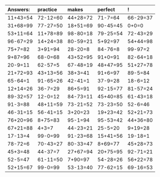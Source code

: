 | Answers: | practice | makes | perfect | ! |
| :--- | :--- | :--- | :--- | :--- |
| 11+43=54 | 72-12=60 | 44+28=72 | 71-7=64 | 66-29=37 | 
| 31+68=99 | 77-27=50 | 18+51=69 | 90-45=45 | 0+0=0 | 
| 53+11=64 | 11+78=89 | 98-80=18 | 79-25=54 | 72-43=29 | 
| 96-67=29 | 14+24=38 | 80-59=21 | 5+92=97 | 54+44=98 | 
| 75+7=82 | 3+91=94 | 28-20=8 | 84-76=8 | 99-97=2 | 
| 9+87=96 | 68-0=68 | 43+52=95 | 91+0=91 | 82-64=18 | 
| 20-9=11 | 62-57=5 | 67-48=19 | 48+47=95 | 51+27=78 | 
| 21+72=93 | 43+13=56 | 38+3=41 | 91+6=97 | 89-5=84 | 
| 65-64=1 | 91-65=26 | 42-41=1 | 37-9=28 | 18-6=12 | 
| 12+14=26 | 36-7=29 | 86+5=91 | 92-15=77 | 81-57=24 | 
| 89-32=57 | 12-0=12 | 84-73=11 | 45+40=85 | 61-43=18 | 
| 91-3=88 | 48+11=59 | 73-21=52 | 73-23=50 | 52-6=46 | 
| 46-31=15 | 56-41=15 | 3+20=23 | 19+23=42 | 52+21=73 | 
| 76+20=96 | 8+75=83 | 95-1=94 | 95-53=42 | 44+36=80 | 
| 67+21=88 | 4+3=7 | 44-23=21 | 25-5=20 | 9+19=28 | 
| 17-13=4 | 99-0=99 | 91-23=68 | 15+41=56 | 19-18=1 | 
| 78-72=6 | 70-43=27 | 80-33=47 | 8+69=77 | 45+28=73 | 
| 45+3=48 | 44-37=7 | 27+67=94 | 20+75=95 | 92-71=21 | 
| 52-5=47 | 61-11=50 | 7+90=97 | 54-28=26 | 56+22=78 | 
| 52+15=67 | 99-0=99 | 53-13=40 | 77-62=15 | 69-16=53 | 
